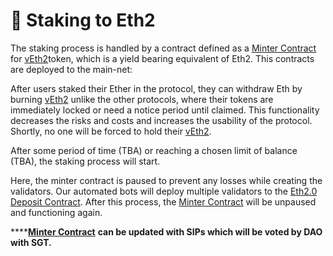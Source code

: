 # 🔩 Staking to Eth2

The staking process is handled by a contract defined as a [Minter Contract](https://etherscan.io/address/0xbca3b7b87dcb15f0efa66136bc0e4684a3e5da4d) for [vEth2](https://etherscan.io/token/0x898bad2774eb97cf6b94605677f43b41871410b1)token, which is a yield bearing equivalent of Eth2. This contracts are deployed to the main-net:

After users staked their Ether in the protocol, they can withdraw Eth by burning [vEth2](https://etherscan.io/token/0x898bad2774eb97cf6b94605677f43b41871410b1) unlike the other protocols, where their tokens are immediately locked or need a notice period until claimed. This functionality decreases the risks and costs and increases the usability of the protocol. Shortly, no one will be forced to hold their [vEth2](https://etherscan.io/token/0x898bad2774eb97cf6b94605677f43b41871410b1). 

After some period of time \(TBA\) or reaching a chosen limit of balance \(TBA\), the staking process will start. 

Here, the minter contract is paused to prevent any losses while creating the validators. Our automated bots will deploy multiple validators to the [Eth2.0 Deposit Contract](https://etherscan.io/address/0x00000000219ab540356cBB839Cbe05303d7705Fa). After this process, the [Minter Contract](https://etherscan.io/address/0xbca3b7b87dcb15f0efa66136bc0e4684a3e5da4d) will be unpaused and functioning again. 

\*\*\*\*[**Minter Contract**](https://etherscan.io/address/0xbca3b7b87dcb15f0efa66136bc0e4684a3e5da4d) **can be updated with SIPs which will be voted by DAO with SGT.**  


